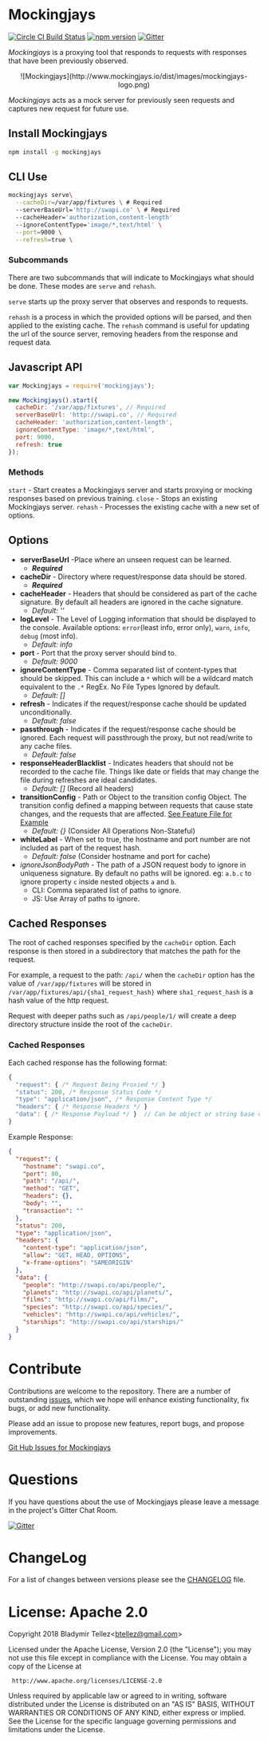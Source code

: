 Mockingjays
========================

[![Circle CI Build Status](https://circleci.com/gh/blad/mockingjays.png?circle-token=a4bd29bc70058220eb8e663e848ff4448231d79a)](https://circleci.com/gh/blad/mockingjays)
[![npm version](https://badge.fury.io/js/mockingjays.svg)](https://www.npmjs.com/package/mockingjays)
[![Gitter](https://badges.gitter.im/blad/mockingjays.svg)](https://gitter.im/blad/mockingjays?utm_source=badge&utm_medium=badge&utm_campaign=pr-badge)

*Mockingjays* is a proxying tool that responds to requests with responses that have been previously observed.

<center>
![Mockingjays](http://www.mockingjays.io/dist/images/mockingjays-logo.png)
</center>

*Mockingjays* acts as a mock server for previously seen requests and captures new request for future use.

## Install Mockingjays

```bash
npm install -g mockingjays
```

## CLI Use

```bash
mockingjays serve\
  --cacheDir=/var/app/fixtures \ # Required
  --serverBaseUrl='http://swapi.co' \ # Required
  --cacheHeader='authorization,content-length'
  --ignoreContentType='image/*,text/html' \
  --port=9000 \
  --refresh=true \
```

### Subcommands

There are two subcommands that will indicate to Mockingjays what should be done.
These modes are `serve` and `rehash`.

`serve` starts up the proxy server that observes and responds to requests.

`rehash` is a process in which the provided options will be parsed, and then applied
to the existing cache. The `rehash` command is useful for updating the url of the
source server, removing headers from the response and request data.

## Javascript API

```javascript
var Mockingjays = require('mockingjays');

new Mockingjays().start({
  cacheDir: '/var/app/fixtures', // Required
  serverBaseUrl: 'http://swapi.co', // Required
  cacheHeader: 'authorization,content-length',
  ignoreContentType: 'image/*,text/html',
  port: 9000,
  refresh: true
});
```

### Methods

`start` - Start creates a Mockingjays server and starts proxying or mocking
          responses based on previous training.
`close` - Stops an existing Mockingjays server.
`rehash` - Processes the existing cache with a new set of options.

## Options

- **serverBaseUrl** -Place where an unseen request can be learned.   
  - ***Required***
- **cacheDir** - Directory where request/response data should be stored.
  - ***Required***
- **cacheHeader** - Headers that should be considered as part of the cache signature. By default all headers are ignored in the cache signature.
  - *Default: ''*
- **logLevel** - The Level of Logging information that should be displayed to the console. Available options: `error`(least info, error only), `warn`, `info`, `debug` (most info).
  - *Default: info*
- **port** - Port that the proxy server should bind to.
  - *Default: 9000*
- **ignoreContentType** - Comma separated list of content-types that should be skipped. This can include a `*` which will be a wildcard match equivalent to the `.*` RegEx. No File Types Ignored by default.
  - *Default: []*
- **refresh** - Indicates if the request/response cache should be updated unconditionally.
  - *Default: false*
- **passthrough** - Indicates if the request/response cache should be ignored. Each request will passthrough the proxy, but not read/write to any cache files.
  - *Default: false*
- **responseHeaderBlacklist** - Indicates headers that should not be recorded to the cache file. Things like date or fields that may change the file during refreshes are ideal candidates.
  - *Default: []* (Record all headers)
- **transitionConfig** - Path or Object to the transition config Object. The transition config defined a mapping between requests that cause state changes, and the requests that are affected. [See Feature File for Example](features/stateful_requests.feature)
  - *Default: {}* (Consider All Operations Non-Stateful)
- **whiteLabel** - When set to true, the hostname and port number are not included as part of the request hash.
  - *Default: false* (Consider hostname and port for cache)
- *ignoreJsonBodyPath* - The path of a JSON request body to ignore in uniqueness signature. By default no paths will be ignored. eg: `a.b.c` to ignore property `c` inside nested objects `a` and `b`.
  - CLI: Comma separated list of paths to ignore.
  - JS: Use Array of paths to ignore.

## Cached Responses

The root of cached responses specified by the `cacheDir` option. Each response
is then stored in a subdirectory that matches the path for the request.

For example, a request to the path: `/api/` when the `cacheDir` option has the value of `/var/app/fixtures`
will be stored in `/var/app/fixtures/api/{sha1_request_hash}` where `sha1_request_hash` is a
hash value of the http request.

Request with deeper paths such as `/api/people/1/` will create a deep directory structure
inside the root of the `cacheDir`.

### Cached Responses

Each cached response has the following format:
```javascript
{
  "request": { /* Request Being Proxied */ }
  "status": 200, /* Response Status Code */
  "type": "application/json", /* Response Content Type */
  "headers": { /* Response Headers */ }
  "data": { /* Response Payload */ }  // Can be object or string base on content type
}
```

Example Response:
```json
{
  "request": {
    "hostname": "swapi.co",
    "port": 80,
    "path": "/api/",
    "method": "GET",
    "headers": {},
    "body": "",
    "transaction": ""
  },
  "status": 200,
  "type": "application/json",
  "headers": {
    "content-type": "application/json",
    "allow": "GET, HEAD, OPTIONS",
    "x-frame-options": "SAMEORIGIN"
  },
  "data": {
    "people": "http://swapi.co/api/people/",
    "planets": "http://swapi.co/api/planets/",
    "films": "http://swapi.co/api/films/",
    "species": "http://swapi.co/api/species/",
    "vehicles": "http://swapi.co/api/vehicles/",
    "starships": "http://swapi.co/api/starships/"
  }
}
```

# Contribute

Contributions are welcome to the repository. There are a number of outstanding [issues](https://github.com/blad/mockingjays/issues), which we hope will enhance existing functionality, fix bugs, or add new functionality.

Please add an issue to propose new features, report bugs, and propose improvements.

[Git Hub Issues for Mockingjays](https://github.com/blad/mockingjays/issues)

# Questions

If you have questions about the use of Mockingjays please leave a message in the project's Gitter Chat Room.

[![Gitter](https://badges.gitter.im/blad/mockingjays.svg)](https://gitter.im/blad/mockingjays?utm_source=badge&utm_medium=badge&utm_campaign=pr-badge)

# ChangeLog

For a list of changes between versions please see the [CHANGELOG](./CHANGELOG.md) file.

# License: Apache 2.0
Copyright 2018 Bladymir Tellez\<btellez@gmail.com\>

 Licensed under the Apache License, Version 2.0 (the "License");
 you may not use this file except in compliance with the License.
 You may obtain a copy of the License at

     http://www.apache.org/licenses/LICENSE-2.0

 Unless required by applicable law or agreed to in writing, software
 distributed under the License is distributed on an "AS IS" BASIS,
 WITHOUT WARRANTIES OR CONDITIONS OF ANY KIND, either express or implied.
 See the License for the specific language governing permissions and
 limitations under the License.
